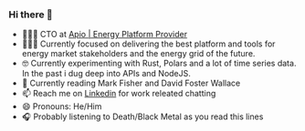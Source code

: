 ### Hi there 👋


- 👷🏼‍♂️ CTO at [Apio | Energy Platform Provider](https://apio.cc)
- 👷🏼‍♂️ Currently focused on delivering the best platform and tools for energy market stakeholders and the energy grid of the future.
- 🤓 Currently experimenting with Rust, Polars and a lot of time series data. In the past i dug deep into APIs and NodeJS.
- 📖 Currently reading Mark Fisher and David Foster Wallace
- 📫 Reach me on [Linkedin](https://www.linkedin.com/in/mattiaalfieri/) for work releated chatting
- 😄 Pronouns: He/Him
- 🎧 Probably listening to Death/Black Metal as you read this lines
  
<!--
**fatmatto/fatmatto** is a ✨ _special_ ✨ repository because its `README.md` (this file) appears on your GitHub profile.

Here are some ideas to get you started:

- 🔭 I’m currently working on ...
- 🌱 I’m currently learning ...
- 👯 I’m looking to collaborate on ...
- 🤔 I’m looking for help with ...
- 💬 Ask me about ...
- 📫 How to reach me: ...
- 😄 Pronouns: ...
- ⚡ Fun fact: ...
-->
